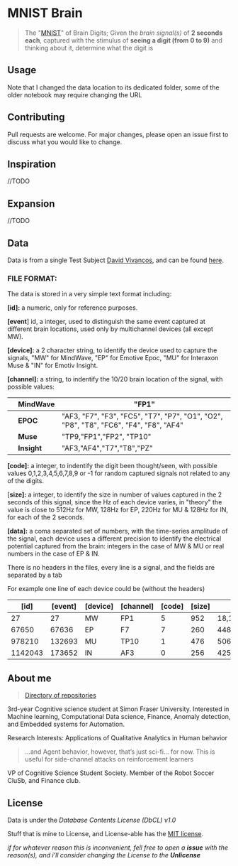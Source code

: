 # MNIST Brain

> The "[MNIST](http://yann.lecun.com/exdb/mnist/)" of Brain Digits; Given the *brain signal(s)* of **2 seconds each**, captured with the stimulus of **seeing a digit (from 0 to 9)** and thinking about it, determine what the digit is

## Usage

Note that I changed the data location to its dedicated folder, some of the older notebook may require changing the URL 



 ## Contributing
Pull requests are welcome. For major changes, please open an issue first to discuss what you would like to change.

## Inspiration 

//TODO

## Expansion  

//TODO









## Data 

Data is from a single Test Subject [David Vivancos](http://vivancos.com/), and can be found [here](<http://www.mindbigdata.com/opendb/index.html>). 

### **FILE FORMAT**:

The data is stored in a very simple text format including:

**[id]:** a numeric, only for reference purposes.

**[event**] id, a integer, used to distinguish the same event captured at different brain locations, used only by multichannel devices (all except MW).

**[device]:** a 2 character string, to identify the device used to capture the signals, "MW" for MindWave, "EP" for Emotive Epoc, "MU" for Interaxon Muse & "IN" for Emotiv Insight.

**[channel]:** a string, to indentify the 10/20 brain location of the signal, with possible values:
 

|      | **MindWave** | "FP1"                                                        |
| ---- | ------------ | ------------------------------------------------------------ |
|      | **EPOC**     | "AF3, "F7", "F3", "FC5", "T7", "P7", "O1", "O2", "P8", "T8", "FC6", "F4", "F8", "AF4" |
|      | **Muse**     | "TP9,"FP1","FP2", "TP10"                                     |
|      | **Insight**  | "AF3,"AF4","T7","T8","PZ"                                    |



**[code]:** a integer, to indentify the digit been thought/seen, with possible values 0,1,2,3,4,5,6,7,8,9 or -1 for random captured signals not related to any of the digits.

[**size]:** a integer, to identify the size in number of values captured in the 2 seconds of this signal, since the Hz of each device varies, in "theory" the value is close to 512Hz for MW, 128Hz for EP, 220Hz for MU & 128Hz for IN, for each of the 2 seconds.

**[data]:** a coma separated set of numbers, with the time-series amplitude of the signal, each device uses a different precision to identify the electrical potential captured from the brain: integers in the case of MW & MU or real numbers in the case of EP & IN.

There is no headers in the files,  every line is  a signal, and the fields are separated by a tab

For example one line of each device could be (without the headers)

| **[id]** | **[event]** | **[device]** | **[channel]** | **[code]** | **[size]** | **[data]**                                        |
| -------- | ----------- | ------------ | ------------- | ---------- | ---------- | ------------------------------------------------- |
| 27       | 27          | MW           | FP1           | 5          | 952        | 18,12,13,12,5,3,11,23,37,36,26,24,35,42……         |
| 67650    | 67636       | EP           | F7            | 7          | 260        | 4482.564102,4477.435897,4484.102564…….            |
| 978210   | 132693      | MU           | TP10          | 1          | 476        | 506,508,509,501,497,494,497,490,490,493……         |
| 1142043  | 173652      | IN           | AF3           | 0          | 256        | 4259.487179,4237.948717,4247.179487,4242.051282…… |



## About me

> [Directory of repositories](<https://github.com/alik604/ReadMe/blob/master/README.md>)

3rd-year Cognitive science student at Simon Fraser University. Interested in Machine learning, Computational Data science, Finance, Anomaly detection, and Embedded systems for Automation.

Research Interests: Applications of Qualitative Analytics in Human behavior

> ...and Agent behavior, however, that’s just sci-fi... for now. This is useful for side-channel attacks on reinforcement learners 

VP of Cognitive Science Student Society. Member of the Robot Soccer CluSb, and Finance club.



## License

Data is under the *Database Contents License (DbCL) v1.0*

Stuff that is mine to License, and License-able has the [MIT license](https://choosealicense.com/licenses/mit/). 

*if for whatever reason this is inconvenient, fell free to open a **issue** with the reason(s), and i’ll consider changing the License to the **Unlicense*** 
